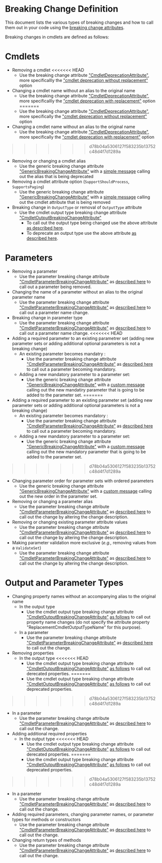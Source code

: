 # Breaking Change Definition

This document lists the various types of breaking changes and how to call them out in your code using the [breaking change attributes](./breaking-changes-attribute-help.md).

Breaking changes in cmdlets are defined as follows:

# Cmdlets
- Removing a cmdlet
<<<<<<< HEAD
  - Use the breaking change attribute ["CmdletDeprecationAttribute"](./breaking-changes-attribute-help.md#cmdletdeprecationattribute), more specificallly the ["cmdlet deprecation without replacement"](./breaking-changes-attribute-help.md#when-there-is-no-replacement-cmdlet) option
- Changing a cmdlet name without an alias to the original name
  - Use the breaking change attribute ["CmdletDeprecationAttribute"](./breaking-changes-attribute-help.md#cmdletdeprecationattribute), more specificallly the ["cmdlet deprecation with replacement"](./breaking-changes-attribute-help.md#when-there-is-a-replacement-cmdlet) option
=======
  - Use the breaking change attribute ["CmdletDeprecationAttribute"](./breaking-changes-attribute-help.md#cmdletdeprecationattribute), more specifically the ["cmdlet deprecation without replacement"](./breaking-changes-attribute-help.md#when-there-is-no-replacement-cmdlet) option
- Changing a cmdlet name without an alias to the original name
  - Use the breaking change attribute ["CmdletDeprecationAttribute"](./breaking-changes-attribute-help.md#cmdletdeprecationattribute), more specifically the ["cmdlet deprecation with replacement"](./breaking-changes-attribute-help.md#when-there-is-a-replacement-cmdlet) option
>>>>>>> d78b04a5306127f583235b13752c48d4f7d1289a
- Removing or changing a cmdlet alias
  - Use the generic breaking change attribute ["GenericBreakingChangeAttribute"](./breaking-changes-attribute-help.md#genericbreakingchangeattribute) with a [simple message](./breaking-changes-attribute-help.md#with-a-simple-message) calling out the alias that is being deprecated
- Removing a cmdlet attribute option (`SupportShouldProcess`, `SupportsPaging`)
  - Use the generic breaking change attribute ["GenericBreakingChangeAttribute"](./breaking-changes-attribute-help.md#genericbreakingchangeattribute) with a [simple message](./breaking-changes-attribute-help.md#with-a-simple-message) calling out the cmdlet attribute that is being removed
- Breaking change in `OutputType` or removal of `OutputType` attribute
  - Use the cmdlet output type breaking change attribute ["CmdletOutputBreakingChangeAttribute"](./breaking-changes-attribute-help.md#cmdletoutputbreakingchangeattribute)
    - To call out the output type being changed use the above attribute [as described here](./breaking-changes-attribute-help.md#the-output-return-type-is-changing).
    - To deprecate an output type use the above attribute [as described here](./breaking-changes-attribute-help.md#the-output-return-type-is-being-dropped).

# Parameters
- Removing a parameter
  - Use the parameter breaking change attribute ["CmdletParameterBreakingChangeAttribute"](./breaking-changes-attribute-help.md#cmdletparameterbreakingchangeattribute) as [described here](./breaking-changes-attribute-help.md#a-parameter-is-being-deprecated) to call out a parameter being removed.
- Changing the name of a parameter without an alias to the original parameter name
  - Use the parameter breaking change attribute ["CmdletParameterBreakingChangeAttribute"](./breaking-changes-attribute-help.md#cmdletparameterbreakingchangeattribute) as [described here](./breaking-changes-attribute-help.md#a-parameter-is-being-replaced) to call out a parameter name change.
- Breaking change in parameter type
  - Use the parameter breaking change attribute ["CmdletParameterBreakingChangeAttribute"](./breaking-changes-attribute-help.md#cmdletparameterbreakingchangeattribute) as [described here](./breaking-changes-attribute-help.md#a-parameter-is-changing-its-type) to call out a parameter name change.
<<<<<<< HEAD
- Adding a required parameter to an existing parametrer set (adding new parameter sets or adding additional optional parameters is not a breaking change)
  - An existing parameter becomes mandatry :
    - Use the parameter breaking change attribute ["CmdletParameterBreakingChangeAttribute"](./breaking-changes-attribute-help.md#cmdletparameterbreakingchangeattribute) as [described here](./breaking-changes-attribute-help.md#a-parameter-is-becoming-mandatory) to call out a parameter becoming mandatory.
  - Adding a new mandatory parameter to a parameter set:
      - Use the generic breaking change attribute ["GenericBreakingChangeAttribute"](./breaking-changes-attribute-help.md#genericbreakingchangeattribute) with a [custom message](./breaking-changes-attribute-help.md#with-a-simple-message) calling out the new mandatiry parameter that is going to be added to the parameter set.
=======
- Adding a required parameter to an existing parameter set (adding new parameter sets or adding additional optional parameters is not a breaking change)
  - An existing parameter becomes mandatory :
    - Use the parameter breaking change attribute ["CmdletParameterBreakingChangeAttribute"](./breaking-changes-attribute-help.md#cmdletparameterbreakingchangeattribute) as [described here](./breaking-changes-attribute-help.md#a-parameter-is-becoming-mandatory) to call out a parameter becoming mandatory.
  - Adding a new mandatory parameter to a parameter set:
      - Use the generic breaking change attribute ["GenericBreakingChangeAttribute"](./breaking-changes-attribute-help.md#genericbreakingchangeattribute) with a [custom message](./breaking-changes-attribute-help.md#with-a-simple-message) calling out the new mandatory parameter that is going to be added to the parameter set.
>>>>>>> d78b04a5306127f583235b13752c48d4f7d1289a
- Changing parameter order for parameter sets with ordered parameters
    - Use the generic breaking change attribute ["GenericBreakingChangeAttribute"](./breaking-changes-attribute-help.md#genericbreakingchangeattribute) with a [custom message](./breaking-changes-attribute-help.md#with-a-simple-message) calling out the new order in the parameter set.
- Removing or changing a parameter alias
  - Use the parameter breaking change attribute ["CmdletParameterBreakingChangeAttribute"](./breaking-changes-attribute-help.md#cmdletparameterbreakingchangeattribute) as [described here](./breaking-changes-attribute-help.md#generic-change-in-a-parameter) to call out the change by altering the change description.
- Removing or changing existing parameter attribute values
  - Use the parameter breaking change attribute ["CmdletParameterBreakingChangeAttribute"](./breaking-changes-attribute-help.md#cmdletparameterbreakingchangeattribute) as [described here](./breaking-changes-attribute-help.md#generic-change-in-a-parameter) to call out the change by altering the change description.
- Making parameter validation more exclusive (_e.g.,_ removing values from a `ValidateSet`)
  - Use the parameter breaking change attribute ["CmdletParameterBreakingChangeAttribute"](./breaking-changes-attribute-help.md#cmdletparameterbreakingchangeattribute) as [described here](./breaking-changes-attribute-help.md#generic-change-in-a-parameter) to call out the change by altering the change description.

# Output and Parameter Types
- Changing property names without an accompanying alias to the original name
  - In the output type
    - Use the cmdlet output type breaking change attribute ["CmdletOutputBreakingChangeAttribute"](./breaking-changes-attribute-help.md#cmdletoutputbreakingchangeattribute) [as follows](./breaking-changes-attribute-help.md#a-mixed-example) to call out property name changes (do not specify the attribute property "ReplacementCmdletOutputTypeName" for this purpose).
  - In a parameter
    - Use the parameter breaking change attribute ["CmdletParameterBreakingChangeAttribute"](./breaking-changes-attribute-help.md#cmdletparameterbreakingchangeattribute) as [described here](./breaking-changes-attribute-help.md#generic-change-in-a-parameter) to call out the change.
- Removing properties
  - In the output type
<<<<<<< HEAD
      - Use the cmdlet output type breaking change attribute ["CmdletOutputBreakingChangeAttribute"](./breaking-changes-attribute-help.md#cmdletoutputbreakingchangeattribute) [as follows](./breaking-changes-attribute-help.md#a-few-properties-in-the-output-type-are-being-deprecated) to call out derecated properties. 
=======
      - Use the cmdlet output type breaking change attribute ["CmdletOutputBreakingChangeAttribute"](./breaking-changes-attribute-help.md#cmdletoutputbreakingchangeattribute) [as follows](./breaking-changes-attribute-help.md#a-few-properties-in-the-output-type-are-being-deprecated) to call out deprecated properties. 
>>>>>>> d78b04a5306127f583235b13752c48d4f7d1289a
  - In a parameter
      - Use the parameter breaking change attribute ["CmdletParameterBreakingChangeAttribute"](./breaking-changes-attribute-help.md#cmdletparameterbreakingchangeattribute) as [described here](./breaking-changes-attribute-help.md#generic-change-in-a-parameter) to call out the change.
- Adding additional required properties
  - In the output type
<<<<<<< HEAD
      - Use the cmdlet output type breaking change attribute ["CmdletOutputBreakingChangeAttribute"](./breaking-changes-attribute-help.md#cmdletoutputbreakingchangeattribute) [as follows](./breaking-changes-attribute-help.md#a-few-new-properties-are-bing-added-to-the-output-type) to call out derecated properties. 
=======
      - Use the cmdlet output type breaking change attribute ["CmdletOutputBreakingChangeAttribute"](./breaking-changes-attribute-help.md#cmdletoutputbreakingchangeattribute) [as follows](./breaking-changes-attribute-help.md#a-few-new-properties-are-being-added-to-the-output-type) to call out deprecated properties. 
>>>>>>> d78b04a5306127f583235b13752c48d4f7d1289a
  - In a parameter
      - Use the parameter breaking change attribute ["CmdletParameterBreakingChangeAttribute"](./breaking-changes-attribute-help.md#cmdletparameterbreakingchangeattribute) as [described here](./breaking-changes-attribute-help.md#generic-change-in-a-parameter) to call out the change.
- Adding required parameters, changing parameter names, or parameter types for methods or constructors
    - Use the parameter breaking change attribute ["CmdletParameterBreakingChangeAttribute"](./breaking-changes-attribute-help.md#cmdletparameterbreakingchangeattribute) as [described here](./breaking-changes-attribute-help.md#generic-change-in-a-parameter) to call out the change.
- Changing return types of methods
    - Use the parameter breaking change attribute ["CmdletParameterBreakingChangeAttribute"](./breaking-changes-attribute-help.md#cmdletparameterbreakingchangeattribute) as [described here](./breaking-changes-attribute-help.md#generic-change-in-a-parameter) to call out the change.
